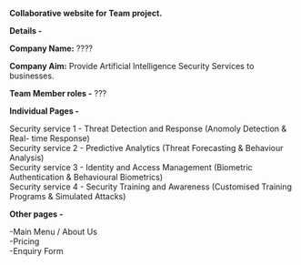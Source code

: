 **Collaborative website for Team project.**

**Details -** 

**Company Name:** ????

**Company Aim:** Provide Artificial Intelligence Security Services to businesses.


**Team Member roles -** ???

**Individual Pages -**

Security service 1 - Threat Detection and Response (Anomoly Detection & Real- time Response)<br>
Security service 2 - Predictive Analytics (Threat Forecasting & Behaviour Analysis)<br>
Security service 3 - Identity and Access Management (Biometric Authentication & Behavioural Biometrics)<br>
Security service 4 - Security Training and Awareness (Customised Training Programs & Simulated Attacks)<br>

**Other pages -**

-Main Menu / About Us<br>
-Pricing<br>
-Enquiry Form<br>

